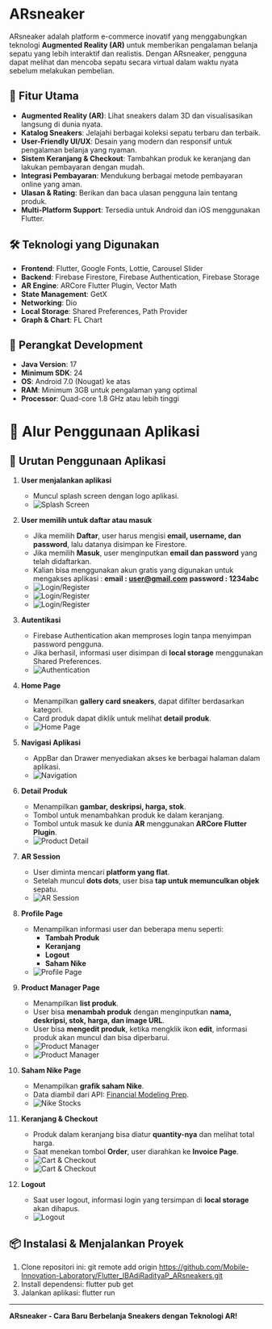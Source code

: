 # ARsneaker

ARsneaker adalah platform e-commerce inovatif yang menggabungkan teknologi **Augmented Reality (AR)** untuk memberikan pengalaman belanja sepatu yang lebih interaktif dan realistis. Dengan ARsneaker, pengguna dapat melihat dan mencoba sepatu secara virtual dalam waktu nyata sebelum melakukan pembelian.

## 🚀 Fitur Utama

- **Augmented Reality (AR)**: Lihat sneakers dalam 3D dan visualisasikan langsung di dunia nyata.
- **Katalog Sneakers**: Jelajahi berbagai koleksi sepatu terbaru dan terbaik.
- **User-Friendly UI/UX**: Desain yang modern dan responsif untuk pengalaman belanja yang nyaman.
- **Sistem Keranjang & Checkout**: Tambahkan produk ke keranjang dan lakukan pembayaran dengan mudah.
- **Integrasi Pembayaran**: Mendukung berbagai metode pembayaran online yang aman.
- **Ulasan & Rating**: Berikan dan baca ulasan pengguna lain tentang produk.
- **Multi-Platform Support**: Tersedia untuk Android dan iOS menggunakan Flutter.

## 🛠️ Teknologi yang Digunakan

- **Frontend**: Flutter, Google Fonts, Lottie, Carousel Slider
- **Backend**: Firebase Firestore, Firebase Authentication, Firebase Storage
- **AR Engine**: ARCore Flutter Plugin, Vector Math
- **State Management**: GetX
- **Networking**: Dio
- **Local Storage**: Shared Preferences, Path Provider
- **Graph & Chart**: FL Chart

## 📱 Perangkat Development

- **Java Version**: 17
- **Minimum SDK**: 24
- **OS**: Android 7.0 (Nougat) ke atas
- **RAM**: Minimum 3GB untuk pengalaman yang optimal
- **Processor**: Quad-core 1.8 GHz atau lebih tinggi

# 📌 Alur Penggunaan Aplikasi

## 🔄 Urutan Penggunaan Aplikasi

1. **User menjalankan aplikasi**

   - Muncul splash screen dengan logo aplikasi.
   - ![Splash Screen](assets/images/image1.jpeg)

2. **User memilih untuk daftar atau masuk**

   - Jika memilih **Daftar**, user harus mengisi **email, username, dan password**, lalu datanya disimpan ke Firestore.
   - Jika memilih **Masuk**, user menginputkan **email dan password** yang telah didaftarkan.
   - Kalian bisa menggunakan akun gratis yang digunakan untuk mengakses aplikasi :
     **email : user@gmail.com**
     **password : 1234abc**
   - ![Login/Register](assets/images/image2.jpeg)
   - ![Login/Register](assets/images/image22.jpeg)
   - ![Login/Register](assets/images/image23.jpeg)

3. **Autentikasi**

   - Firebase Authentication akan memproses login tanpa menyimpan password pengguna.
   - Jika berhasil, informasi user disimpan di **local storage** menggunakan Shared Preferences.
   - ![Authentication](assets/images/image3.jpeg)

4. **Home Page**

   - Menampilkan **gallery card sneakers**, dapat difilter berdasarkan kategori.
   - Card produk dapat diklik untuk melihat **detail produk**.
   - ![Home Page](assets/images/image4.jpeg)

5. **Navigasi Aplikasi**

   - AppBar dan Drawer menyediakan akses ke berbagai halaman dalam aplikasi.
   - ![Navigation](assets/images/image5.jpeg)

6. **Detail Produk**

   - Menampilkan **gambar, deskripsi, harga, stok**.
   - Tombol untuk menambahkan produk ke dalam keranjang.
   - Tombol untuk masuk ke dunia **AR** menggunakan **ARCore Flutter Plugin**.
   - ![Product Detail](assets/images/image6.jpeg)

7. **AR Session**

   - User diminta mencari **platform yang flat**.
   - Setelah muncul **dots dots**, user bisa **tap untuk memunculkan objek** sepatu.
   - ![AR Session](assets/images/image7.jpeg)

8. **Profile Page**

   - Menampilkan informasi user dan beberapa menu seperti:
     - **Tambah Produk**
     - **Keranjang**
     - **Logout**
     - **Saham Nike**
   - ![Profile Page](assets/images/image8.jpeg)

9. **Product Manager Page**

   - Menampilkan **list produk**.
   - User bisa **menambah produk** dengan menginputkan **nama, deskripsi, stok, harga, dan image URL**.
   - User bisa **mengedit produk**, ketika mengklik ikon **edit**, informasi produk akan muncul dan bisa diperbarui.
   - ![Product Manager](assets/images/image9.jpeg)
   - ![Product Manager](assets/images/image92.jpeg)

10. **Saham Nike Page**

    - Menampilkan **grafik saham Nike**.
    - Data diambil dari API: [Financial Modeling Prep](https://financialmodelingprep.com/api/v3/historical-price-full/NKE?apikey=YOUR_API_KEY).
    - ![Nike Stocks](assets/images/image10.jpeg)

11. **Keranjang & Checkout**

    - Produk dalam keranjang bisa diatur **quantity-nya** dan melihat total harga.
    - Saat menekan tombol **Order**, user diarahkan ke **Invoice Page**.
    - ![Cart & Checkout](assets/images/image11.jpeg)
    - ![Cart & Checkout](assets/images/image112.jpeg)

12. **Logout**
    - Saat user logout, informasi login yang tersimpan di **local storage** akan dihapus.
    - ![Logout](assets/images/image12.jpeg)

## 📦 Instalasi & Menjalankan Proyek

1. Clone repositori ini:
   git remote add origin https://github.com/Mobile-Innovation-Laboratory/Flutter_IBAdiRadityaP_ARsneakers.git
2. Install dependensi:
   flutter pub get
3. Jalankan aplikasi:
   flutter run

---

**ARsneaker - Cara Baru Berbelanja Sneakers dengan Teknologi AR!**
